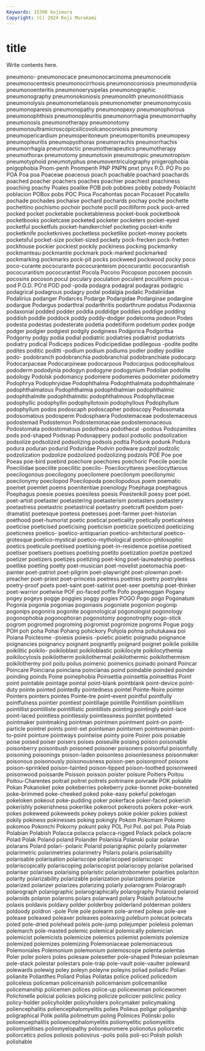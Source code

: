 ```yaml
---
Keywords: 15396 kojimura
Copyright: (C) 2024 Koji Murakami
---
```


# title

Write contents here.



pneumono- pneumonocace
pneumonocarcinoma pneumonocele pneumonocentesis pneumonocirrhosis pneumonoconiosis pneumonodynia pneumonoenteritis pneumonoerysipelas pneumonographic pneumonography
pneumonokoniosis pneumonolith pneumonolithiasis pneumonolysis pneumonomelanosis pneumonometer pneumonomycosis pneumonoparesis pneumonopathy pneumonopexy
pneumonophorous pneumonophthisis pneumonopleuritis pneumonorrhagia pneumonorrhaphy pneumonosis pneumonotherapy pneumonotomy pneumonoultramicroscopicsilicovolcanoconiosis pneumony
pneumopericardium pneumoperitoneum pneumoperitonitis pneumopexy pneumopleuritis pneumopyothorax pneumorrachis pneumorrhachis pneumorrhagia pneumotactic
pneumotherapeutics pneumotherapy pneumothorax pneumotomy pneumotoxin pneumotropic pneumotropism pneumotyphoid pneumotyphus pneumoventriculography
pnigerophobia pnigophobia Pnom-penh Pnompenh PNP PNPN pnxt pnyx P.O. PO
Po po POA Poa poa Poaceae poaceous poach poachable poachard
poachards poached poacher poachers poaches poachier poachiest poachiness poaching poachy
Poales poalike POB pob pobbies pobby pobedy Poblacht poblacion POBox
pobs POC Poca Pocahontas pocan Pocasset Pocatello pochade pochades pochaise
pochard pochards pochay poche pochette pochettino pochismo pochoir pochote pocill
pocilliform pock pock-arred pocked pocket pocketable pocketableness pocket-book pocketbook pocketbooks
pocketcase pocketed pocketer pocketers pocket-eyed pocketful pocketfuls pocket-handkerchief pocketing pocket-knife
pocketknife pocketknives pocketless pocketlike pocket-money pockets pocketsful pocket-size pocket-sized pockety
pock-frecken pock-fretten pockhouse pockier pockiest pockily pockiness pocking pockmanky pockmanteau
pockmantie pockmark pock-marked pockmarked pockmarking pockmarks pock-pit pocks pockweed pockwood
pocky poco poco-curante pococurante pococuranteism pococurantic pococurantish pococurantism pococurantist Pocola
Pocono Pocopson pocosen pocosin pocosins pocoson pocul poculary poculation poculent
poculiform pocus -pod P.O.D. PO'd POD pod -poda podagra podagral
podagras podagric podagrical podagrous podagry podal podalgia podalic Podaliriidae Podalirius
podanger Podarces Podarge Podargidae Podarginae podargine podargue Podargus podarthral podarthritis
podarthrum podatus Podaxonia podaxonial podded podder poddia poddidge poddies poddige
podding poddish poddle poddock poddy poddy-dodger podelcoma podeon Podes podesta
podestas podesterate podetia podetiiform podetium podex podge podger podgier podgiest
podgily podginess Podgorica Podgoritsa Podgorny podgy podia podial podiatric podiatries
podiatrist podiatrists podiatry podical Podiceps podices Podicipedidae podilegous -podite podite
podites poditic poditti -podium podium podiums podler podley podlike podo-
podobranch podobranchia podobranchial podobranchiate podocarp Podocarpaceae Podocarpineae podocarpous Podocarpus podocephalous
pododerm pododynia podogyn podogyne podogynium Podolian podolite podology Podolsk podomancy
podomere podomeres podometer podometry Podophrya Podophryidae Podophthalma Podophthalmata podophthalmate podophthalmatous
Podophthalmia podophthalmian podophthalmic podophthalmite podophthalmitic podophthalmous Podophyllaceae podophyllic podophyllin podophyllotoxin
podophyllous Podophyllum podophyllum podos podoscaph podoscapher podoscopy Podosomata podosomatous podosperm
Podosphaera Podostemaceae podostemaceous podostemad Podostemon Podostemonaceae podostemonaceous Podostomata podostomatous podotheca
podothecal -podous Podozamites pods pod-shaped Podsnap Podsnappery podsol podsolic podsolization
podsolize podsolized podsolizing podsols podtia Podunk podunk Podura podura poduran
podurid Poduridae Podvin podware podzol podzolic podzolization podzolize podzolized podzolizing
podzols POE Poe poe Poeas poe-bird poebird poechore poechores poechoric
Poecile poecile Poeciliidae poecilite poecilitic poecilo- Poecilocyttares poecilocyttarous poecilogonous poecilogony
poecilomere poecilonym poecilonymic poecilonymy poecilopod Poecilopoda poecilopodous poem poematic poemet
poemlet poems poenitentiae poenology Poephaga poephagous Poephagus poesie poesies poesiless
poesis Poestenkill poesy poet poet. poet-artist poetaster poetastering poetasterism poetasters
poetastery poetastress poetastric poetastrical poetastry poetcraft poetdom poet-dramatist poetesque poetess
poetesses poet-farmer poet-historian poethood poet-humorist poetic poetical poeticality poetically poeticalness
poeticise poeticised poeticising poeticism poeticize poeticized poeticizing poeticness poetico- poetico-antiquarian
poetico-architectural poetico-grotesque poetico-mystical poetico-mythological poetico-philosophic poetics poeticule poetiised poetiising poet-in-residence
poetise poetised poetiser poetisers poetises poetising poetito poetization poetize poetized
poetizer poetizers poetizes poetizing poet-king poet-laureateship poetless poetlike poetling poetly
poet-musician poet-novelist poetomachia poet-painter poet-patriot poet-pilgrim poet-playwright poet-plowman poet-preacher poet-priest
poet-princess poetress poetries poetry poetryless poetry-proof poets poet-saint poet-satirist poet-seer
poetship poet-thinker poet-warrior poetwise POF po-faced poffle Pofo pogamoggan Pogany
pogey pogeys pogge poggies poggy pogies POGO Pogo pogo Pogonatum
Pogonia pogonia pogonias pogoniasis pogoniate pogonion pogonip pogonips pogoniris pogonite
pogonological pogonologist pogonology pogonophobia pogonophoran pogonotomy pogonotrophy pogo-stick pogrom pogromed
pogroming pogromist pogromize pogroms Pogue pogy POH poh poha Pohai
Pohang pohickory Pohjola pohna pohutukawa poi Poiana Poictesme -poiesis poiesis
-poietic poietic poignado poignance poignancies poignancy poignant poignantly poignard poignet
poikile poikilie poikilitic poikilo- poikiloblast poikiloblastic poikilocyte poikilocythemia poikilocytosis poikilotherm
poikilothermal poikilothermic poikilothermism poikilothermy poil poilu poilus poimenic poimenics poinado
poinard Poincar Poincare Poinciana poinciana poincianas poind poindable poinded poinder
poinding poinds Poine poinephobia Poinsettia poinsettia poinsettias Point point pointable
pointage pointal point-blank pointblank point-device point-duty pointe pointed pointedly pointedness
pointel Pointe-Noire pointer Pointers pointers pointes Pointe-tre point-event pointful pointfully
pointfulness pointier pointiest pointillage pointille Pointillism pointillism pointillist pointilliste pointillistic
pointillists pointing pointingly point-lace point-laced pointless pointlessly pointlessness pointlet pointleted
pointmaker pointmaking pointman pointmen pointment point-on point-particle pointrel points point-set
pointsman pointsmen pointswoman point-to-point pointure pointways pointwise pointy poire Poirer
pois poisable poise poised poiser poisers poises poiseuille poising poison
poisonable poisonberry poisonbush poisoned poisoner poisoners poisonful poisonfully poisoning poisonings
poison-laden poisonless poisonlessness poisonmaker poisonous poisonously poisonousness poison-pen poisonproof poisons
poison-sprinkled poison-tainted poison-tipped poison-toothed poisonweed poisonwood poissarde Poisson poisson poister
poisure Poitiers Poitou Poitou-Charentes poitrail poitrel poitrels poitrinaire poivrade POK
pokable Pokan Pokanoket poke pokeberries pokeberry poke-bonnet poke-bonneted poke-brimmed poke-cheeked
poked poke-easy pokeful pokelogan pokeloken pokeout poke-pudding poker pokerface poker-faced
pokerish pokerishly pokerishness pokerlike pokeroot pokeroots pokers poker-work pokes pokeweed
pokeweeds pokey pokeys pokie pokier pokies pokiest pokily pokiness pokinesses
poking pokingly Pokom Pokomam Pokomo pokomoo Pokonchi Pokorny pokunt poky
POL Pol Pol. pol pol. Pola Polab Polabian Polabish Polacca
polacca polacca-rigged Polack polack polacre Polad Polak Poland poland Polander
Polanisia Polanski polar polaran polarans Polard polari- polaric Polarid polarigraphic
polarily polarimeter polarimetric polarimetries polarimetry Polaris polaris polarisability polarisable polarisation
polariscope polariscoped polariscopic polariscopically polariscoping polariscopist polariscopy polarise polarised polariser
polarises polarising polaristic polaristrobometer polarities polariton polarity polarizability polarizable polarization
polarizations polarize polarized polarizer polarizes polarizing polarly polarogram Polarograph polarograph
polarographic polarographically polarography Polaroid polaroid polaroids polaron polarons polars polarward
polary Polash polatouche polaxis poldavis poldavy polder polderboy polderland polderman
polders poldoody poldron -pole Pole pole polearm pole-armed poleax pole-axe
poleaxe poleaxed poleaxer poleaxes poleaxing poleburn polecat polecats poled pole-dried
polehead poleis pole-jump polejumper poleless poleman polemarch pole-masted polemic polemical
polemically polemician polemicist polemicists polemicize polemics polemist polemists polemize polemized
polemizes polemizing Polemoniaceae polemoniaceous Polemoniales Polemonium polemonium polemoscope polenta polentas
Poler poler polers poles polesaw polesetter pole-shaped Polesian polesman pole-stack
polestar polestars pole-trap pole-vault pole-vaulter poleward polewards polewig poley poleyn
poleyne poleyns poliad poliadic Polian polianite Polianthes Poliard Polias Poliatas
police policed policedom policeless policeman policemanish policemanism policemanlike policemanship policemen
polices police-up policewoman policewomen Polichinelle policial policies policing policize policizer
policlinic policy policy-holder policyholder policyholders policymaker policymaking poliencephalitis poliencephalomyelitis polies
Polieus poligar poligarship poligraphical Polik polilla polimetrum poling Polinices Polinski
polio polioencephalitis polioencephalomyelitis poliomyelitic poliomyelitis poliomyelitises poliomyelopathy polioneuromere polionotus poliorcetic
poliorcetics polios poliosis poliovirus -polis polis poli-sci Polish polish polishable
